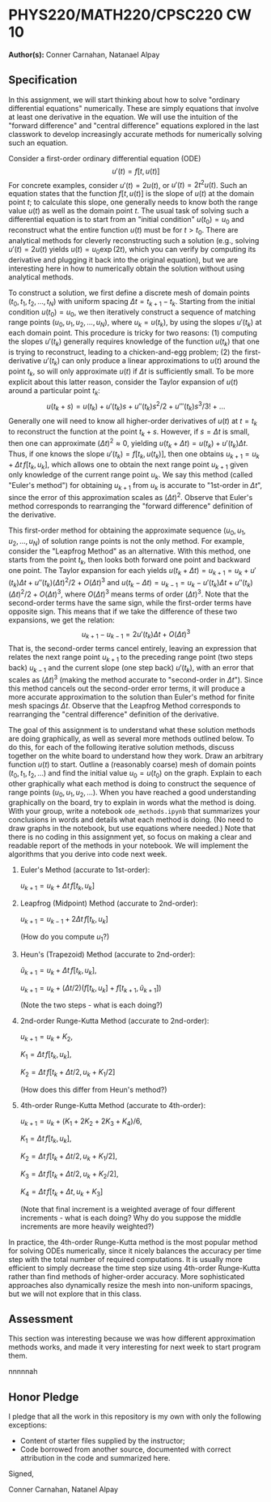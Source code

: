 # PHYS220/MATH220/CPSC220 CW 10

**Author(s):** Conner Carnahan, Natanael Alpay

## Specification

In this assignment, we will start thinking about how to solve "ordinary differential equations" numerically. These are simply equations that involve at least one derivative in the equation. We will use the intuition of the "forward difference" and "central difference" equations explored in the last classwork to develop increasingly accurate methods for numerically solving such an equation.

Consider a first-order ordinary differential equation (ODE) $$u'(t) = f[t, u(t)]$$ For concrete examples, consider $u'(t) = 2 u(t)$, or $u'(t) = 2t^2u(t)$. Such an equation states that the function $f[t, u(t)]$ is the slope of $u(t)$ at the domain point $t$; to calculate this slope, one generally needs to know both the range value $u(t)$ as well as the domain point $t$. The usual task of solving such a differential equation is to start from an "initial condition" $u(t_0) = u_0$ and reconstruct what the entire function $u(t)$ must be for $t>t_0$. There are analytical methods for cleverly reconstructing such a solution (e.g., solving $u'(t) = 2u(t)$ yields $u(t) = u_0 \exp(2 t)$, which you can verify by computing its derivative and plugging it back into the original equation), but we are interesting here in how to numerically obtain the solution without using analytical methods.

To construct a solution, we first define a discrete mesh of domain points $(t_0, t_1, t_2, ..., t_N)$ with uniform spacing $\Delta t = t_{k+1} - t_k$. Starting from the initial condition $u(t_0) = u_0$, we then iteratively construct a sequence of matching range points $(u_0, u_1, u_2, ..., u_N)$, where $u_k = u(t_k)$, by using the slopes $u'(t_k)$ at each domain point. This procedure is tricky for two reasons: (1) computing the slopes $u'(t_k)$ generally requires knowledge of the function $u(t_k)$ that one is trying to reconstruct, leading to a chicken-and-egg problem; (2) the first-derivative $u'(t_k)$ can only produce a linear approximations to $u(t)$ around the point $t_k$, so will only approximate $u(t)$ if $\Delta t$ is sufficiently small. To be more explicit about this latter reason, consider the Taylor expansion of $u(t)$ around a particular point $t_k$: $$u(t_k + s) = u(t_k) + u'(t_k)s + u''(t_k)s^2/2 + u'''(t_k)s^3/3! + ...$$ Generally one will need to know all higher-order derivatives of $u(t)$ at $t=t_k$ to reconstruct the function at the point $t_k + s$. However, if $s=\Delta t$ is small, then one can approximate $(\Delta t)^2 \approx 0$, yielding $u(t_k + \Delta t) = u(t_k) + u'(t_k)\Delta t$. Thus, if one knows the slope $u'(t_k) = f[t_k, u(t_k)]$, then one obtains $u_{k+1} = u_k + \Delta t\, f[t_k, u_k]$, which allows one to obtain the next range point $u_{k+1}$ given only knowledge of the current range point $u_k$. We say this method (called "Euler's method") for obtaining $u_{k+1}$ from $u_k$ is accurate to "1st-order in $\Delta t$", since the error of this approximation scales as $(\Delta t)^2$. Observe that Euler's method corresponds to rearranging the "forward difference" definition of the derivative.

This first-order method for obtaining the approximate sequence $(u_0, u_1, u_2, ..., u_N)$ of solution range points is not the only method. For example, consider the "Leapfrog Method" as an alternative. With this method, one starts from the point $t_k$, then looks both forward one point and backward one point. The Taylor expansion for each yields $u(t_k + \Delta t) = u_{k+1} = u_k + u'(t_k)\Delta t + u''(t_k)(\Delta t)^2/2 + O(\Delta t)^3$ and $u(t_k - \Delta t) = u_{k-1} = u_k - u'(t_k)\Delta t + u''(t_k)(\Delta t)^2/2 + O(\Delta t)^3$, where $O(\Delta t)^3$ means terms of order $(\Delta t)^3$. Note that the second-order terms have the same sign, while the first-order terms have opposite sign. This means that if we take the difference of these two expansions, we get the relation: $$u_{k+1} - u_{k-1} = 2u'(t_k)\Delta t + O(\Delta t)^3$$
That is, the second-order terms cancel entirely, leaving an expression that relates the next range point $u_{k+1}$ to the preceding range point (two steps back) $u_{k-1}$ and the current slope (one step back) $u'(t_k)$, with an error that scales as $(\Delta t)^3$ (making the method accurate to "second-order in $\Delta t$"). Since this method cancels out the second-order error terms, it will produce a more accurate approximation to the solution than Euler's method for finite mesh spacings $\Delta t$. Observe that the Leapfrog Method corresponds to rearranging the "central difference" definition of the derivative.

The goal of this assignment is to understand what these solution methods are doing graphically, as well as several more methods outlined below. To do this, for each of the following iterative solution methods, discuss together on the white board to understand how they work. Draw an arbitrary function $u(t)$ to start. Outline a (reasonably coarse) mesh of domain points $(t_0, t_1, t_2, ...)$ and find the initial value $u_0 = u(t_0)$ on the graph. Explain to each other graphically what each method is doing to construct the sequence of range points $(u_0, u_1, u_2, ...)$. When you have reached a good understanding graphically on the board, try to explain in words what the method is doing. With your group, write a notebook ```ode_methods.ipynb``` that summarizes your conclusions in words and details what each method is doing. (No need to draw graphs in the notebook, but use equations where needed.) Note that there is no coding in this assignment yet, so focus on making a clear and readable report of the methods in your notebook. We will implement the algorithms that you derive into code next week. 

1. Euler's Method (accurate to 1st-order):
   
   $u_{k+1} = u_k + \Delta t\, f[t_k, u_k]$
1. Leapfrog (Midpoint) Method (accurate to 2nd-order):
   
   $u_{k+1} = u_{k-1} + 2\Delta t\, f[t_k, u_k]$
   
   (How do you compute $u_1$?)
1. Heun's (Trapezoid) Method (accurate to 2nd-order):
   
   $\tilde{u}_{k+1} = u_k + \Delta t\, f[t_k, u_k]$, 
   
   $u_{k+1} = u_k + (\Delta t/2)(f[t_k, u_k] + f[t_{k+1}, \tilde{u}_{k+1}])$  
   
   (Note the two steps - what is each doing?)
1. 2nd-order Runge-Kutta Method (accurate to 2nd-order):
   
   $u_{k+1} = u_k + K_2$, 
   
   $K_1 = \Delta t\, f[t_k, u_k]$, 
   
   $K_2 = \Delta t\, f[t_k + \Delta t/2, u_k + K_1/2]$  
   
   (How does this differ from Heun's method?)
1. 4th-order Runge-Kutta Method (accurate to 4th-order):
   
   $u_{k+1} = u_k + (K_1 + 2K_2 + 2K_3 + K_4)/6$, 
   
   $K_1 = \Delta t\,f[t_k,u_k]$, 
   
   $K_2 = \Delta t\, f[t_k + \Delta t/2, u_k + K_1/2]$, 
   
   $K_3 = \Delta t\, f[t_k + \Delta t/2, u_k + K_2/2]$, 
   
   $K_4 = \Delta t\,f[t_k + \Delta t, u_k + K_3]$  
   
   (Note that final increment is a weighted average of four different increments - what is each doing? Why do you suppose the middle increments are more heavily weighted?)

In practice, the 4th-order Runge-Kutta method is the most popular method for solving ODEs numerically, since it nicely balances the accuracy per time step with the total number of required computations. It is usually more efficient to simply decrease the time step size using 4th-order Runge-Kutta rather than find methods of higher-order accuracy. More sophisticated approaches also dynamically resize the mesh into non-uniform spacings, but we will not explore that in this class.

## Assessment

This section was interesting because we was how different approximation methods works, and made it very interesting for next week to start program them.

nnnnnah

## Honor Pledge

I pledge that all the work in this repository is my own with only the following exceptions:

* Content of starter files supplied by the instructor;
* Code borrowed from another source, documented with correct attribution in the code and summarized here.

Signed,

Conner Carnahan, Natanel Alpay
